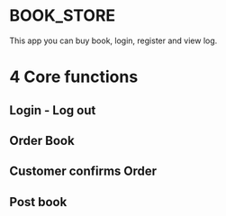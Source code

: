 # BOOK_STORE
This app you can buy book, login, register and view log.


# 4 Core functions

## Login - Log out

## Order Book

## Customer confirms Order

## Post book

